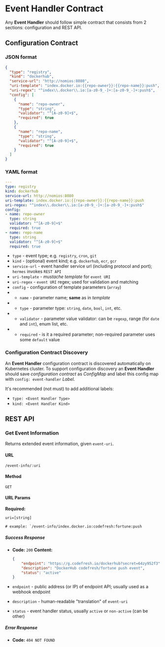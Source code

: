 # Event Handler Contract

Any **Event Handler** should follow simple contract that consists from 2 sections: configuration and REST API.

## Configuration Contract

### JSON format

```json
{
  "type": "registry",
  "kind": "dockerhub",
  "service-url": "http://nomios:8080",
  "uri-template": "index.docker.io:{{repo-owner}}:{{repo-name}}:push",
  "uri-regex": "^index\\.docker\\.io:[a-z0-9_-]+:[a-z0-9_-]+:push$",
  "config": [
    {
      "name": "repo-owner",
      "type": "string",
      "validator": "^[A-z0-9]+$",
      "required": true
    },
    {
      "name": "repo-name",
      "type": "string",
      "validator": "^[A-z0-9]+$",
      "required": true
    }
  ]
}
```

### YAML format

```yaml
---
type: registry
kind: dockerhub
service-url: http://nomios:8080
uri-template: index.docker.io:{{repo-owner}}:{{repo-name}}:push
uri-regex: "^index\\.docker\\.io:[a-z0-9_-]+:[a-z0-9_-]+:push$"
config:
- name: repo-owner
  type: string
  validator: "^[A-z0-9]+$"
  required: true
- name: repo-name
  type: string
  validator: "^[A-z0-9]+$"
  required: true

```


- `type` - event type; e.g. `registry`, `cron`, `git`
- `kind` - (optional) event kind; e.g. `dockerhub`, `ecr`, `gcr`
- `service-url` - event handler service url (including protocol and port); `hermes` invokes `REST API`
- `uri-template` - *mustache template* for `event URI`
- `uri-regex` - `event URI` regex; used for validation and matching
- `config` - configuration of template parameters (`array`)
- - `name` - parameter name; **same** as in *template*
- - `type` - parameter type: `string`, `date`, `bool`, `int`, etc.
- - `validator` - parameter value validator: can be `regexp`, range (for `date` and `int`), enum list, etc.
- - `required` - is it a required parameter; non-required parameter uses some `default` value

### Configuration Contract Discovery

An **Event Handler** configuration contract is discovered automatically on Kubernetes cluster. To support configuration discovery an **Event Handler** should save *configuration contract* as *ConfigMap* and label this config map with `config: event-handler` *Label*.

It's recommended (not must) to add additional labels:

- `type: <Event Handler Type>`
- `kind: <Event Handler Kind>`

## REST API

### Get Event Information

  Returns extended event information, given `event-uri`.

#### URL

```text
/event-info/:uri
```

#### Method

```text
GET
```

#### URL Params

**Required:**

```text
uri=[string]

# example: `/event-info/index.docker.io:codefresh:fortune:push
```

##### Success Response

- **Code:** `200`
    **Content:**
    ```json
    {
        "endpoint": "https://g.codefresh.io/dockerhub?secret=64zy952f3",
        "description": "DockerHub codefresh/fortune push event",
        "status": "active"
    }
    ```

- `endpoint` - public address (or IP) of endpoint API; usually used as a webhook endpoint
- `description` - human-readable "translation" of `event-uri`
- `status` - event handler status, usually `active` or `non-active` (can be other)

##### Error Response

- **Code:** `404 NOT FOUND`
